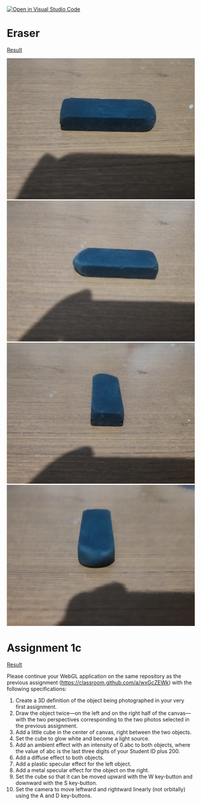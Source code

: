 [![Open in Visual Studio Code](https://classroom.github.com/assets/open-in-vscode-f059dc9a6f8d3a56e377f745f24479a46679e63a5d9fe6f495e02850cd0d8118.svg)](https://classroom.github.com/online_ide?assignment_repo_id=5665707&assignment_repo_type=AssignmentRepo)

# Eraser

[Result](https://cg2021e.github.io/assignment-1-babybeelz20/assignment-1b/index.html)

![alt text](https://github.com/cg2021e/assignment-1-babybeelz20/blob/main/assets/eraser1.jpg?raw=true)
![alt text](https://github.com/cg2021e/assignment-1-babybeelz20/blob/main/assets/eraser2.jpg?raw=true)
![alt text](https://github.com/cg2021e/assignment-1-babybeelz20/blob/main/assets/eraser3.jpg?raw=true)
![alt text](https://github.com/cg2021e/assignment-1-babybeelz20/blob/main/assets/eraser4.jpg?raw=true)

# Assignment 1c

[Result](https://cg2021e.github.io/assignment-1-babybeelz20/assignment-1c/index.html)

Please continue your WebGL application on the same repository as the previous assignment (https://classroom.github.com/a/wxGcZEWk) with the following specifications: 

1. Create a 3D definition of the object being photographed in your very first assignment.
2. Draw the object twice—on the left and on the right half of the canvas—with the two perspectives corresponding to the two photos selected in the previous assignment.
3. Add a little cube in the center of canvas, right between the two objects.
4. Set the cube to glow white and become a light source.
5. Add an ambient effect with an intensity of 0.abc to both objects, where the value of abc is the last three digits of your Student ID plus 200.
6. Add a diffuse effect to both objects.
7. Add a plastic specular effect for the left object.
8. Add a metal specular effect for the object on the right.
9. Set the cube so that it can be moved upward with the W key-button and downward with the S key-button.
10. Set the camera to move leftward and rightward linearly (not orbitally) using the A and D key-buttons.

